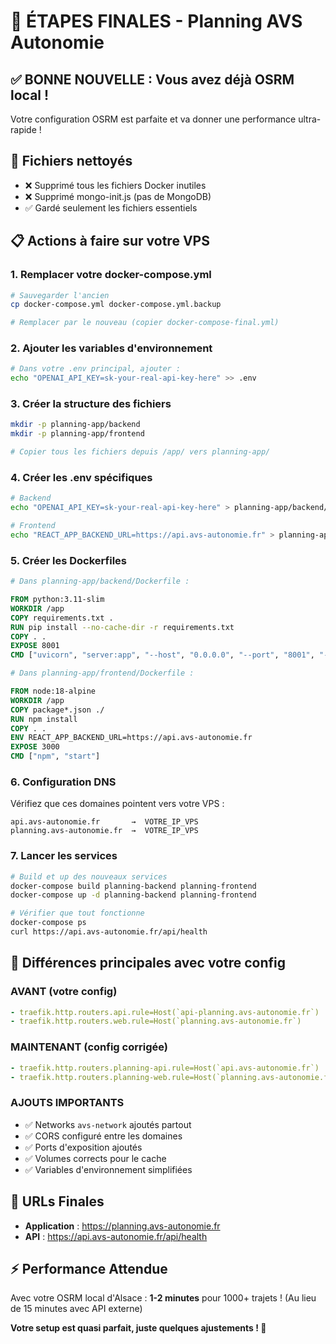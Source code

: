 # 🎯 ÉTAPES FINALES - Planning AVS Autonomie

## ✅ **BONNE NOUVELLE : Vous avez déjà OSRM local !**
Votre configuration OSRM est parfaite et va donner une performance ultra-rapide !

## 🧹 **Fichiers nettoyés**
- ❌ Supprimé tous les fichiers Docker inutiles  
- ❌ Supprimé mongo-init.js (pas de MongoDB)
- ✅ Gardé seulement les fichiers essentiels

## 📋 **Actions à faire sur votre VPS**

### **1. Remplacer votre docker-compose.yml**
```bash
# Sauvegarder l'ancien
cp docker-compose.yml docker-compose.yml.backup

# Remplacer par le nouveau (copier docker-compose-final.yml)
```

### **2. Ajouter les variables d'environnement**
```bash
# Dans votre .env principal, ajouter :
echo "OPENAI_API_KEY=sk-your-real-api-key-here" >> .env
```

### **3. Créer la structure des fichiers**
```bash
mkdir -p planning-app/backend
mkdir -p planning-app/frontend

# Copier tous les fichiers depuis /app/ vers planning-app/
```

### **4. Créer les .env spécifiques**
```bash
# Backend
echo "OPENAI_API_KEY=sk-your-real-api-key-here" > planning-app/backend/.env

# Frontend  
echo "REACT_APP_BACKEND_URL=https://api.avs-autonomie.fr" > planning-app/frontend/.env
```

### **5. Créer les Dockerfiles**
```bash
# Dans planning-app/backend/Dockerfile :
```
```dockerfile
FROM python:3.11-slim
WORKDIR /app
COPY requirements.txt .
RUN pip install --no-cache-dir -r requirements.txt
COPY . .
EXPOSE 8001
CMD ["uvicorn", "server:app", "--host", "0.0.0.0", "--port", "8001", "--reload"]
```

```bash
# Dans planning-app/frontend/Dockerfile :
```
```dockerfile
FROM node:18-alpine
WORKDIR /app
COPY package*.json ./
RUN npm install
COPY . .
ENV REACT_APP_BACKEND_URL=https://api.avs-autonomie.fr
EXPOSE 3000
CMD ["npm", "start"]
```

### **6. Configuration DNS**
Vérifiez que ces domaines pointent vers votre VPS :
```
api.avs-autonomie.fr       →  VOTRE_IP_VPS
planning.avs-autonomie.fr  →  VOTRE_IP_VPS
```

### **7. Lancer les services**
```bash
# Build et up des nouveaux services
docker-compose build planning-backend planning-frontend
docker-compose up -d planning-backend planning-frontend

# Vérifier que tout fonctionne
docker-compose ps
curl https://api.avs-autonomie.fr/api/health
```

## 🎯 **Différences principales avec votre config**

### **AVANT (votre config)**
```yaml
- traefik.http.routers.api.rule=Host(`api-planning.avs-autonomie.fr`)
- traefik.http.routers.web.rule=Host(`planning.avs-autonomie.fr`)
```

### **MAINTENANT (config corrigée)**
```yaml
- traefik.http.routers.planning-api.rule=Host(`api.avs-autonomie.fr`)  
- traefik.http.routers.planning-web.rule=Host(`planning.avs-autonomie.fr`)
```

### **AJOUTS IMPORTANTS**
- ✅ Networks `avs-network` ajoutés partout
- ✅ CORS configuré entre les domaines
- ✅ Ports d'exposition ajoutés
- ✅ Volumes corrects pour le cache
- ✅ Variables d'environnement simplifiées

## 🚀 **URLs Finales**
- **Application** : https://planning.avs-autonomie.fr
- **API** : https://api.avs-autonomie.fr/api/health

## ⚡ **Performance Attendue**
Avec votre OSRM local d'Alsace : **1-2 minutes** pour 1000+ trajets !
(Au lieu de 15 minutes avec API externe)

**Votre setup est quasi parfait, juste quelques ajustements ! 🎯**